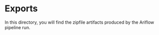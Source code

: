 # Exports

In this directory, you will find the zipfile artifacts produced by the Ariflow pipeline run.

